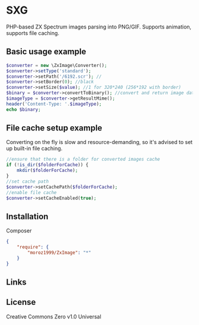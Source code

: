 # SXG
PHP-based ZX Spectrum images parsing into PNG/GIF. Supports animation, supports file caching.

## Basic usage example
```php
$converter = new \ZxImage\Converter();
$converter->setType('standard');
$converter->setPath('/6192.scr'); //
$converter->setBorder(0); //black
$converter->setSize($value); //1 for 320*240 (256*192 with border)
$binary = $converter->convertToBinary(); //convert and return image data
$imageType = $converter->getResultMime();
header('Content-Type: '.$imageType);
echo $binary;
```

## File cache setup example
Converting on the fly is slow and resource-demanding, so it's advised to set up built-in file caching.

```php
//ensure that there is a folder for converted images cache
if (!is_dir($folderForCache)) {
	mkdir($folderForCache);
}
//set cache path
$converter->setCachePath($folderForCache);
//enable file cache
$converter->setCacheEnabled(true);
```

## Installation
Composer
```json
{
    "require": {
		"moroz1999/ZxImage": "*"
    }
}
```

## Links

## License
Creative Commons Zero v1.0 Universal
